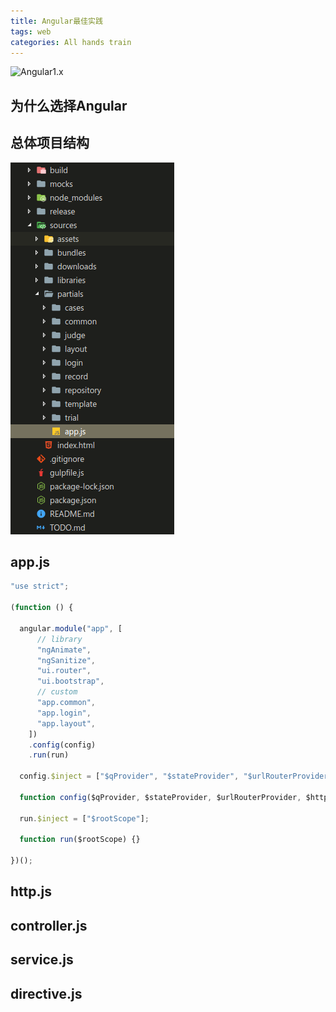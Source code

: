 ```yaml
---
title: Angular最佳实践
tags: web
categories: All hands train
---
```


![](1-angular/angular.ico "Angular1.x")

## 为什么选择Angular


## 总体项目结构

![](1-angular/structure.png "Angular1.x")

## app.js

```javascript
"use strict";

(function () {

  angular.module("app", [
      // library
      "ngAnimate",
      "ngSanitize",
      "ui.router",
      "ui.bootstrap",
      // custom
      "app.common",
      "app.login",
      "app.layout",
    ])
    .config(config)
    .run(run)

  config.$inject = ["$qProvider", "$stateProvider", "$urlRouterProvider", "$httpProvider"];

  function config($qProvider, $stateProvider, $urlRouterProvider, $httpProvider) {};

  run.$inject = ["$rootScope"];

  function run($rootScope) {}

})();
```

## http.js

## controller.js

## service.js

## directive.js


